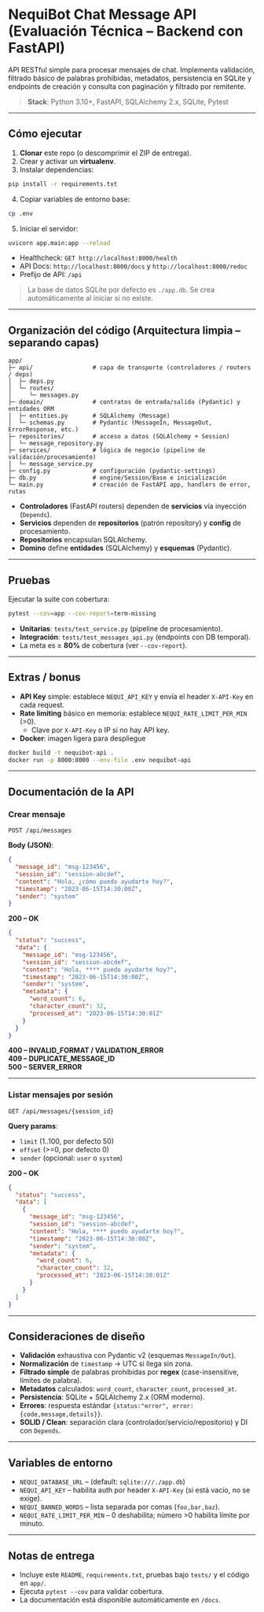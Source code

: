 # NequiBot Chat Message API (Evaluación Técnica – Backend con FastAPI)

API RESTful simple para procesar mensajes de chat. Implementa validación, filtrado básico de palabras prohibidas, metadatos, persistencia en SQLite y endpoints de creación y consulta con paginación y filtrado por remitente.

> **Stack**: Python 3.10+, FastAPI, SQLAlchemy 2.x, SQLite, Pytest

---

## Cómo ejecutar

1) **Clonar** este repo (o descomprimir el ZIP de entrega).  
2) Crear y activar un **virtualenv**.  
3) Instalar dependencias:

```bash
pip install -r requirements.txt
```

4) Copiar variables de entorno base:

```bash
cp .env
```

5) Iniciar el servidor:

```bash
uvicorn app.main:app --reload
```

- Healthcheck: `GET http://localhost:8000/health`  
- API Docs: `http://localhost:8000/docs` y `http://localhost:8000/redoc`  
- Prefijo de API: `/api`

> La base de datos SQLite por defecto es `./app.db`. Se crea automáticamente al iniciar si no existe.

---

## Organización del código (Arquitectura limpia – separando capas)

```
app/
├─ api/                 # capa de transporte (controladores / routers / deps)
│  ├─ deps.py
│  └─ routes/
│     └─ messages.py
├─ domain/              # contratos de entrada/salida (Pydantic) y entidades ORM
│  ├─ entities.py       # SQLAlchemy (Message)
│  └─ schemas.py        # Pydantic (MessageIn, MessageOut, ErrorResponse, etc.)
├─ repositories/        # acceso a datos (SQLAlchemy + Session)
│  └─ message_repository.py
├─ services/            # lógica de negocio (pipeline de validación/procesamiento)
│  └─ message_service.py
├─ config.py            # configuración (pydantic-settings)
├─ db.py                # engine/Session/Base e inicialización
└─ main.py              # creación de FastAPI app, handlers de error, rutas
```

- **Controladores** (FastAPI routers) dependen de **servicios** vía inyección (`Depends`).
- **Servicios** dependen de **repositorios** (patrón repository) y **config** de procesamiento.
- **Repositorios** encapsulan SQLAlchemy.  
- **Domino** define **entidades** (SQLAlchemy) y **esquemas** (Pydantic).

---

## Pruebas

Ejecutar la suite con cobertura:

```bash
pytest --cov=app --cov-report=term-missing
```

- **Unitarias**: `tests/test_service.py` (pipeline de procesamiento).  
- **Integración**: `tests/test_messages_api.py` (endpoints con DB temporal).  
- La meta es ≥ **80%** de cobertura (ver `--cov-report`).

---

## Extras / bonus

- **API Key** simple: establece `NEQUI_API_KEY` y envía el header `X-API-Key` en cada request.  
- **Rate limiting** básico en memoria: establece `NEQUI_RATE_LIMIT_PER_MIN` (>0).  
  - Clave por `X-API-Key` o IP si no hay API key.
- **Docker**: imagen ligera para despliegue

```bash
docker build -t nequibot-api .
docker run -p 8000:8000 --env-file .env nequibot-api
```

---

## Documentación de la API

### Crear mensaje
`POST /api/messages`

**Body (JSON)**:
```json
{
  "message_id": "msg-123456",
  "session_id": "session-abcdef",
  "content": "Hola, ¿cómo puedo ayudarte hoy?",
  "timestamp": "2023-06-15T14:30:00Z",
  "sender": "system"
}
```

**200 – OK**
```json
{
  "status": "success",
  "data": {
    "message_id": "msg-123456",
    "session_id": "session-abcdef",
    "content": "Hola, **** puedo ayudarte hoy?",
    "timestamp": "2023-06-15T14:30:00Z",
    "sender": "system",
    "metadata": {
      "word_count": 6,
      "character_count": 32,
      "processed_at": "2023-06-15T14:30:01Z"
    }
  }
}
```

**400 – INVALID_FORMAT / VALIDATION_ERROR**  
**409 – DUPLICATE_MESSAGE_ID**  
**500 – SERVER_ERROR**

---

### Listar mensajes por sesión
`GET /api/messages/{session_id}`

**Query params**:
- `limit` (1..100, por defecto 50)  
- `offset` (>=0, por defecto 0)  
- `sender` (opcional: `user` o `system`)

**200 – OK**
```json
{
  "status": "success",
  "data": [
    {
      "message_id": "msg-123456",
      "session_id": "session-abcdef",
      "content": "Hola, **** puedo ayudarte hoy?",
      "timestamp": "2023-06-15T14:30:00Z",
      "sender": "system",
      "metadata": {
        "word_count": 6,
        "character_count": 32,
        "processed_at": "2023-06-15T14:30:01Z"
      }
    }
  ]
}
```

---

## Consideraciones de diseño

- **Validación** exhaustiva con Pydantic v2 (esquemas `MessageIn/Out`).  
- **Normalización** de `timestamp` → UTC si llega sin zona.  
- **Filtrado simple** de palabras prohibidas por **regex** (case-insensitive, límites de palabra).  
- **Metadatos** calculados: `word_count`, `character_count`, `processed_at`.  
- **Persistencia**: SQLite + SQLAlchemy 2.x (ORM moderno).  
- **Errores**: respuesta estándar `{status:"error", error:{code,message,details}}`.  
- **SOLID / Clean**: separación clara (controlador/servicio/repositorio) y DI con `Depends`.

---

## Variables de entorno

- `NEQUI_DATABASE_URL` – (default: `sqlite:///./app.db`)  
- `NEQUI_API_KEY` – habilita auth por header `X-API-Key` (si está vacío, no se exige).  
- `NEQUI_BANNED_WORDS` – lista separada por comas (`foo,bar,baz`).  
- `NEQUI_RATE_LIMIT_PER_MIN` – 0 deshabilita; número >0 habilita límite por minuto.  

---

## Notas de entrega

- Incluye este `README`, `requirements.txt`, pruebas bajo `tests/` y el código en `app/`.  
- Ejecuta `pytest --cov` para validar cobertura.  
- La documentación está disponible automáticamente en `/docs`.

